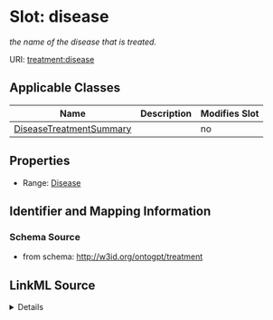 

# Slot: disease


_the name of the disease that is treated._



URI: [treatment:disease](http://w3id.org/ontogpt/treatments/disease)



<!-- no inheritance hierarchy -->





## Applicable Classes

| Name | Description | Modifies Slot |
| --- | --- | --- |
| [DiseaseTreatmentSummary](DiseaseTreatmentSummary.md) |  |  no  |







## Properties

* Range: [Disease](Disease.md)





## Identifier and Mapping Information







### Schema Source


* from schema: http://w3id.org/ontogpt/treatment




## LinkML Source

<details>
```yaml
name: disease
description: the name of the disease that is treated.
from_schema: http://w3id.org/ontogpt/treatment
rank: 1000
alias: disease
owner: DiseaseTreatmentSummary
domain_of:
- DiseaseTreatmentSummary
range: Disease

```
</details>